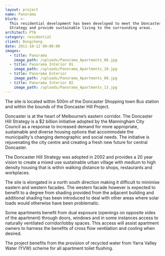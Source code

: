 ```yaml
---
layout: project
name: Panorama
blurb: >-
  This residential development has been developed to meet the Doncaster Hill
  Strategy and provide sustainable living to the surrounding areas.
architect: PTA
category: residential
client: Dongcheng
date: 2011-10-12 00:00:00
images:
  - title: Panorama
    image_path: /uploads/Panorama_Apartments_06.jpg
  - title: Panorama Interior 01
    image_path: /uploads/Panorama_Apartments_10.jpg
  - title: Panorama Exterior
    image_path: /uploads/Panorama_Apartments_08.jpg
  - title: Panorama Interior 02
    image_path: /uploads/Panorama_Apartments_13.jpg
---
```



The site is located within 500m of the Doncaster Shopping town Bus station and within the bounds of the Doncaster Hill Project.

Doncaster is at the heart of Melbourne’s eastern corridor. The Doncaster Hill Strategy is a $2 billion initiative adopted by the Manningham City Council as a response to increased demand for more appropriate, sustainable and diverse housing options that accommodate the municipality's changing demographic and social needs. The initiative is rejuvenating the city centre and creating a fresh new future for central Doncaster.

The Doncaster Hill Strategy was adopted in 2002 and provides a 20 year vision to create a mixed use sustainable urban village with medium to high density housing that is within walking distance to shops, restaurants and workplaces.

The site is elongated in a north south direction making it difficult to minimise eastern and western facades. The western facade however is expected to benefit to a degree from shading provided from the adjacent building and additional shading has been introduced to deal with other areas where solar loads would otherwise have been problematic.

Some apartments benefit from dual exposure (openings on opposite sides of the apartment) through doors, windows and in some instances access to naturally ventilated corridor/lobby spaces. This access will assist apartment owners to harness the benefits of cross flow ventilation and cooling when desired.

The project benefits from the provision of recycled water from Yarra Valley Water (YVW) scheme for all apartment toilet flushing.